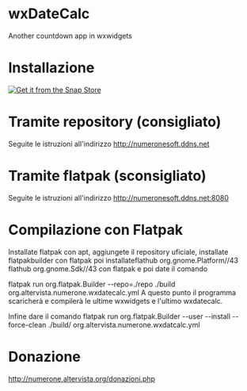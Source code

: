 # wxDateCalc
Another countdown app in wxwidgets
# Installazione



[![Get it from the Snap Store](https://snapcraft.io/static/images/badges/en/snap-store-black.svg)](https://snapcraft.io/wxdatecalc)

# Tramite repository (consigliato)
Seguite le istruzioni all'indirizzo http://numeronesoft.ddns.net


# Tramite flatpak  (sconsigliato)
Seguite le istruzioni all'indirizzo http://numeronesoft.ddns.net:8080

# Compilazione con Flatpak
Installate flatpak con apt, aggiungete il repository uficiale, installate flatpakbuilder con flatpak poi installateflathub org.gnome.Platform//43
flathub org.gnome.Sdk//43
con flatpak e poi date il comando

flatpak run org.flatpak.Builder --repo=./repo ./build org.altervista.numerone.wxdatecalc.yml 
A questo punto il programma scaricherà e compilerà le ultime wxwidgets e l'ultimo wxdatecalc.

Infine dare il comando
flatpak run org.flatpak.Builder --user --install --force-clean ./build/ org.altervista.numerone.wxdatcalc.yml 

# Donazione

http://numerone.altervista.org/donazioni.php
